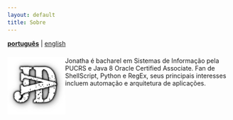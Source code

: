 ```yaml
---
layout: default
title: Sobre
---
```


**[português](/#page/Sobre)** | [english](/#page/About)

<div style="padding:0.6em 0">
<img src="/img/jdv.jpg" alt="photo" style="float:left;left:0; margin:0 0 0px 0px;padding:0;transform:none" width="130" height="130">
Jonatha é bacharel em Sistemas de Informação pela PUCRS e Java 8 Oracle Certified Associate. Fan de ShellScript, Python e RegEx, seus principais interesses incluem automação e arquitetura de aplicações.
</div>


<div class="center">
<div class="icons">
                <a href="mailto:jonatha@daguerre.com.br" title="Me envie um email" target="_blank"><i class="large mail icon"></i></a>
                <a href="https://www.linkedin.com/in/jonathadv" title="Profile no LinkedIn" target="_blank"><i class="large linkedin icon"></i></a>
                <a href="https://github.com/jonathadv" title="Meu GitHub" target="_blank"><i class="large github icon"></i></a>
<a href="http://stackoverflow.com/users/7254201/jonatha-daguerre" title="Meu perfil no Stack Overflow" target="_blank"><i class="large stack overflow icon"></i></a>
<a href="http://lattes.cnpq.br/2475560585762389" title="Currículo Lattes" target="_blank"><i class="fa fa-lattes fa-lg"></i></a>
            </div>
</div>

 
